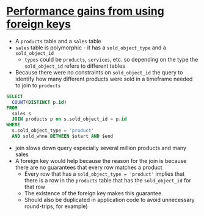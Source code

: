 # [Performance gains from using foreign keys](https://www.depesz.com/2010/10/06/performance-gains-from-using-foreign-keys/)

* A `products` table and a `sales` table
* `sales` table is polymorphic - it has a `sold_object_type` and a `sold_object_id`
  * `types` could be `products`, `services`, etc. so depending on the type the `sold_object_id` refers to different tables
* Because there were no constraints on `sold_object_id` the query to identify how many different products were sold in a timeframe needed to join to `products`

```sql
SELECT
  COUNT(DISTINCT p.id)
FROM
  sales s
  JOIN products p on s.sold_object_id = p.id
WHERE
  s.sold_object_type = 'product'
  AND sold_whne BETWEEN $start AND $end
```

* join slows down query especially several million products and many sales
* A foreign key would help because the reason for the join is because there are no guarantees that every row matches a product
  * Every row that has a `sold_object_type = 'product'` implies that there is a row in the `products` table that has the `sold_object_id` for that row
  * The existence of the foreign key makes this guarantee
  * Should also be duplicated in application code to avoid unnecessary round-trips, for example)
